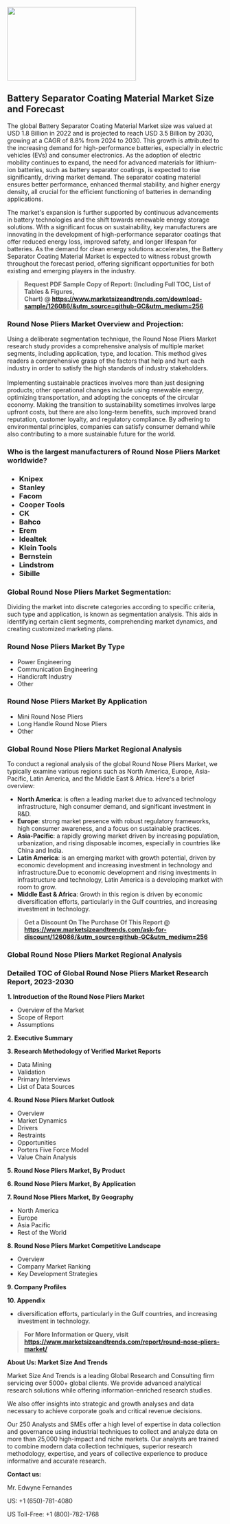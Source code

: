 <p><img class="alignnone size-medium wp-image-20088" src="https://ffe5etoiles.com/wp-content/uploads/2024/12/MST1-300x171.png" alt="" width="300" height="171" /></p><h2>Battery Separator Coating Material Market Size and Forecast</h2><p>The global Battery Separator Coating Material Market size was valued at USD 1.8 Billion in 2022 and is projected to reach USD 3.5 Billion by 2030, growing at a CAGR of 8.8% from 2024 to 2030. This growth is attributed to the increasing demand for high-performance batteries, especially in electric vehicles (EVs) and consumer electronics. As the adoption of electric mobility continues to expand, the need for advanced materials for lithium-ion batteries, such as battery separator coatings, is expected to rise significantly, driving market demand. The separator coating material ensures better performance, enhanced thermal stability, and higher energy density, all crucial for the efficient functioning of batteries in demanding applications.</p><p>The market's expansion is further supported by continuous advancements in battery technologies and the shift towards renewable energy storage solutions. With a significant focus on sustainability, key manufacturers are innovating in the development of high-performance separator coatings that offer reduced energy loss, improved safety, and longer lifespan for batteries. As the demand for clean energy solutions accelerates, the Battery Separator Coating Material Market is expected to witness robust growth throughout the forecast period, offering significant opportunities for both existing and emerging players in the industry.</p></p><blockquote id="" class=""><strong>Request PDF Sample Copy of Report: (Including Full TOC, List of Tables &amp; Figures, Chart)&nbsp;@&nbsp;<strong><a href="https://www.marketsizeandtrends.com/download-sample/126086/&utm_source=github-GC&utm_medium=256" target="_blank">https://www.marketsizeandtrends.com/download-sample/126086/&utm_source=github-GC&utm_medium=256</a></strong></strong></blockquote><h3 id="" class="">Round Nose Pliers Market&nbsp;Overview and Projection:</h3><p id="" class="">Using a deliberate segmentation technique, the Round Nose Pliers Market research study provides a comprehensive analysis of multiple market segments, including application, type, and location. This method gives readers a comprehensive grasp of the factors that help and hurt each industry in order to satisfy the high standards of industry stakeholders. <br /> <br />Implementing sustainable practices involves more than just designing products; other operational changes include using renewable energy, optimizing transportation, and adopting the concepts of the circular economy. Making the transition to sustainability sometimes involves large upfront costs, but there are also long-term benefits, such improved brand reputation, customer loyalty, and regulatory compliance. By adhering to environmental principles, companies can satisfy consumer demand while also contributing to a more sustainable future for the world.</p><h3 id="" class="">Who is the largest manufacturers of&nbsp;Round Nose Pliers Market worldwide?</h3><h3 class=""><p><ul><li>Knipex </li><li> Stanley </li><li> Facom </li><li> Cooper Tools </li><li> CK </li><li> Bahco </li><li> Erem </li><li> Idealtek </li><li> Klein Tools </li><li> Bernstein </li><li> Lindstrom </li><li> Sibille</li></ul></p></h3><h3 id="" class="">Global&nbsp;Round Nose Pliers Market Segmentation:</h3><p id="" class="">Dividing the market into discrete categories according to specific criteria, such type and application, is known as segmentation analysis. This aids in identifying certain client segments, comprehending market dynamics, and creating customized marketing plans.</p><h3 id="" class="">Round Nose Pliers Market&nbsp;By Type</h3><p><p><ul><li>Power Engineering</li><li> Communication Engineering</li><li> Handicraft Industry</li><li> Other</p></li></ul></p></p><h3 id="" class="">Round Nose Pliers Market&nbsp;By Application</h3><p class=""><p><ul><li>Mini Round Nose Pliers</li><li> Long Handle Round Nose Pliers</li><li> Other</li></ul></p></p><h3 id="" class="">Global Round Nose Pliers Market Regional Analysis</h3><p id="" class="">To conduct a regional analysis of the global Round Nose Pliers Market, we typically examine various regions such as North America, Europe, Asia-Pacific, Latin America, and the Middle East &amp; Africa. Here's a brief overview:</p><ul><li><strong>North America</strong>: is often a leading market due to advanced technology infrastructure, high consumer demand, and significant investment in R&amp;D.</li><li><strong>Europe</strong>: strong market presence with robust regulatory frameworks, high consumer awareness, and a focus on sustainable practices.</li><li><strong>Asia-Pacific</strong>: a rapidly growing market driven by increasing population, urbanization, and rising disposable incomes, especially in countries like China and India.</li><li><strong>Latin America</strong>: is an emerging market with growth potential, driven by economic development and increasing investment in technology and infrastructure.Due to economic development and rising investments in infrastructure and technology, Latin America is a developing market with room to grow.</li><li><strong>Middle East &amp; Africa</strong>: Growth in this region is driven by economic diversification efforts, particularly in the Gulf countries, and increasing investment in technology.</li></ul><blockquote id="" class=""><strong>Get a Discount On The Purchase Of This Report @ <strong><a href="https://www.marketsizeandtrends.com/ask-for-discount/126086/&utm_source=github-GC&utm_medium=256" target="_blank">https://www.marketsizeandtrends.com/ask-for-discount/126086/&utm_source=github-GC&utm_medium=256</a></strong></strong></blockquote><h3 id="" class="">Global Round Nose Pliers Market Regional Analysis</h3><h3 id="" class="">Detailed TOC of Global Round Nose Pliers Market Research Report, 2023-2030</h3><p id="" class=""><strong>1. Introduction of the Round Nose Pliers Market</strong></p><ul><li>Overview of the Market</li><li>Scope of Report</li><li>Assumptions</li></ul><p id="" class=""><strong>2. Executive Summary</strong></p><p id="" class=""><strong>3. Research Methodology of Verified Market Reports</strong></p><ul><li>Data Mining</li><li>Validation</li><li>Primary Interviews</li><li>List of Data Sources</li></ul><p id="" class=""><strong>4. Round Nose Pliers Market Outlook</strong></p><ul><li>Overview</li><li>Market Dynamics</li><li>Drivers</li><li>Restraints</li><li>Opportunities</li><li>Porters Five Force Model</li><li>Value Chain Analysis</li></ul><p id="" class=""><strong>5. Round Nose Pliers Market, By Product</strong></p><p id="" class=""><strong>6. Round Nose Pliers Market, By Application</strong></p><p id="" class=""><strong>7. Round Nose Pliers Market, By Geography</strong></p><ul><li>North America</li><li>Europe</li><li>Asia Pacific</li><li>Rest of the World</li></ul><p id="" class=""><strong>8. Round Nose Pliers Market Competitive Landscape</strong></p><ul><li>Overview</li><li>Company Market Ranking</li><li>Key Development Strategies</li></ul><p id="" class=""><strong>9. Company Profiles</strong></p><p id="" class=""><strong>10. Appendix</strong></p><ul><li>diversification efforts, particularly in the Gulf countries, and increasing investment in technology.</li></ul><blockquote id="" class=""><strong>For More Information or Query, visit <strong><strong><a href="https://www.marketsizeandtrends.com/report/round-nose-pliers-market/" target="_blank">https://www.marketsizeandtrends.com/report/round-nose-pliers-market/</a></strong></strong></strong></blockquote><p id="" class=""><strong>About Us: Market Size And Trends</strong></p><p id="" class="">Market Size And Trends is a leading Global Research and Consulting firm servicing over 5000+ global clients. We provide advanced analytical research solutions while offering information-enriched research studies.</p><p id="" class="">We also offer insights into strategic and growth analyses and data necessary to achieve corporate goals and critical revenue decisions.</p><p id="" class="">Our 250 Analysts and SMEs offer a high level of expertise in data collection and governance using industrial techniques to collect and analyze data on more than 25,000 high-impact and niche markets. Our analysts are trained to combine modern data collection techniques, superior research methodology, expertise, and years of collective experience to produce informative and accurate research.</p><p id="" class=""><strong>Contact us:</strong></p><p id="" class="">Mr. Edwyne Fernandes</p><p id="" class="">US: +1 (650)-781-4080</p><p id="" class="">US Toll-Free: +1 (800)-782-1768</p>
